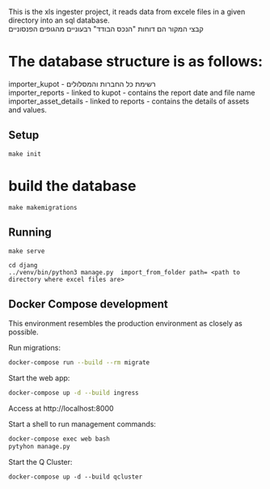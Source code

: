 This is the xls ingester project, it reads data from excele files in a given directory into an sql database.<br>
קבצי המקור הם דוחות "הנכס הבודד" רבעוניים מהגופים הפנסוניים
# The database structure is as follows:
importer_kupot - רשימת כל החברות והמסלולים <br>
importer_reports - linked to kupot - contains the report date and file name <br>
importer_asset_details - linked to reports - contains the details of assets and values. <br>

## Setup

```
make init
```
# build the database
```
make makemigrations
```

## Running

```
make serve
```

```
cd djang
../venv/bin/python3 manage.py  import_from_folder path= <path to directory where excel files are>
```


## Docker Compose development

This environment resembles the production environment as closely as possible.

Run migrations:

```bash
docker-compose run --build --rm migrate
```

Start the web app:

```bash
docker-compose up -d --build ingress
```

Access at http://localhost:8000

Start a shell to run management commands:

```bash
docker-compose exec web bash
pytyhon manage.py
```

Start the Q Cluster:

```
docker-compose up -d --build qcluster
```
